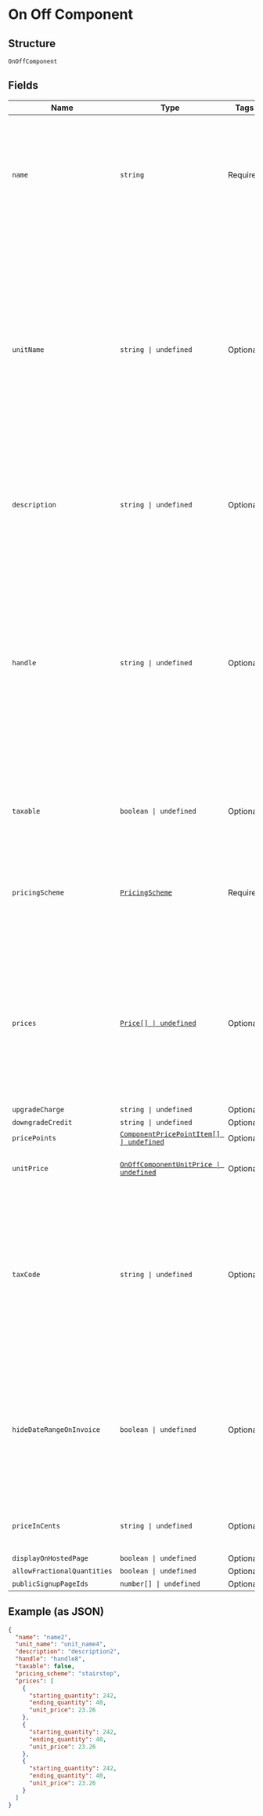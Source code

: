 
# On Off Component

## Structure

`OnOffComponent`

## Fields

| Name | Type | Tags | Description |
|  --- | --- | --- | --- |
| `name` | `string` | Required | A name for this component that is suitable for showing customers and displaying on billing statements, ie. "Minutes". |
| `unitName` | `string \| undefined` | Optional | The name of the unit of measurement for the component. It should be singular since it will be automatically pluralized when necessary. i.e. “message”, which may then be shown as “5 messages” on a subscription’s component line-item |
| `description` | `string \| undefined` | Optional | A description for the component that will be displayed to the user on the hosted signup page. |
| `handle` | `string \| undefined` | Optional | A unique identifier for your use that can be used to retrieve this component is subsequent requests.  Must start with a letter or number and may only contain lowercase letters, numbers, or the characters '.', ':', '-', or '_'.<br>**Constraints**: *Pattern*: `^[a-z0-9][a-z0-9\-_:.]*$` |
| `taxable` | `boolean \| undefined` | Optional | Boolean flag describing whether a component is taxable or not. |
| `pricingScheme` | [`PricingScheme`](../../doc/models/pricing-scheme.md) | Required | The identifier for the pricing scheme. See [Product Components](https://help.chargify.com/products/product-components.html) for an overview of pricing schemes. |
| `prices` | [`Price[] \| undefined`](../../doc/models/price.md) | Optional | (Not required for ‘per_unit’ pricing schemes) One or more price brackets. See [Price Bracket Rules](https://chargify.zendesk.com/hc/en-us/articles/4407755865883#price-bracket-rules) for an overview of how price brackets work for different pricing schemes. |
| `upgradeCharge` | `string \| undefined` | Optional | - |
| `downgradeCredit` | `string \| undefined` | Optional | - |
| `pricePoints` | [`ComponentPricePointItem[] \| undefined`](../../doc/models/component-price-point-item.md) | Optional | - |
| `unitPrice` | [`OnOffComponentUnitPrice \| undefined`](../../doc/models/containers/on-off-component-unit-price.md) | Optional | This is a container for one-of cases. |
| `taxCode` | `string \| undefined` | Optional | A string representing the tax code related to the component type. This is especially important when using the Avalara service to tax based on locale. This attribute has a max length of 10 characters. |
| `hideDateRangeOnInvoice` | `boolean \| undefined` | Optional | (Only available on Relationship Invoicing sites) Boolean flag describing if the service date range should show for the component on generated invoices. |
| `priceInCents` | `string \| undefined` | Optional | deprecated May 2011 - use unit_price instead |
| `displayOnHostedPage` | `boolean \| undefined` | Optional | - |
| `allowFractionalQuantities` | `boolean \| undefined` | Optional | - |
| `publicSignupPageIds` | `number[] \| undefined` | Optional | - |

## Example (as JSON)

```json
{
  "name": "name2",
  "unit_name": "unit_name4",
  "description": "description2",
  "handle": "handle8",
  "taxable": false,
  "pricing_scheme": "stairstep",
  "prices": [
    {
      "starting_quantity": 242,
      "ending_quantity": 40,
      "unit_price": 23.26
    },
    {
      "starting_quantity": 242,
      "ending_quantity": 40,
      "unit_price": 23.26
    },
    {
      "starting_quantity": 242,
      "ending_quantity": 40,
      "unit_price": 23.26
    }
  ]
}
```

